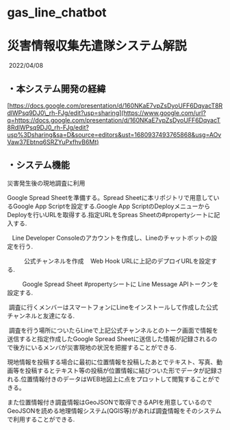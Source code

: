 # gas_line_chatbot
災害情報収集先遣隊システム解説
===============

 2022/04/08

・本システム開発の経緯
-----------

[https://docs.google.com/presentation/d/160NKaE7vpZsDyoUFF6DqyacT8RdlWPsq9DJ0\_rh-FJg/edit?usp=sharing](https://www.google.com/url?q=https://docs.google.com/presentation/d/160NKaE7vpZsDyoUFF6DqyacT8RdlWPsq9DJ0_rh-FJg/edit?usp%3Dsharing&sa=D&source=editors&ust=1680937493765868&usg=AOvVaw37Ebtnq6SRZYuPxfhvB6Mt)

・システム機能
-------

災害発生後の現地調査に利用

Google Spread Sheetを準備する。Spread Sheetに本リポジトリで用意しているGoogle App Scriptを設定する.Google App ScriptのDeployメニューからDeployを行いURLを取得する.指定URLをSpreas Sheetの#propertyシートに記入する.

   Line Developer Consoleのアカウントを作成し、Lineのチャットボットの設定を行う.

          公式チャンネルを作成    Web Hook URLに上記のデプロイURLを設定する.

         Google Spread Sheet #propertyシートに Line Message APIトークンを設定する.

 調査に行くメンバーはスマートフォンにLineをインストールして作成した公式チャンネルと友達になる.

 調査を行う場所についたらLineで上記公式チャンネルとのトーク画面で情報を送信すると指定作成したGoogle Spread Sheetに送信した情報が記録されるので後方にいるメンバが災害現地の状況を把握することができる.

現地情報を投稿する場合に最初に位置情報を投稿したあとでテキスト、写真、動画等を投稿するとテキスト等の投稿が位置情報に結びついた形でデータが記録される.位置情報付きのデータはWEB地図上に点をプロットして閲覧することができる。

また位置情報付き調査情報はGeoJSONで取得できるAPIを用意しているのでGeoJSONを読める地理情報システム(QGIS等)があれば調査情報をそのシステムで利用することができる.

